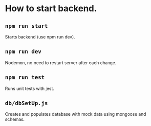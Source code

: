 # How to start backend.

## `npm run start`
Starts backend (use npm run dev).
## `npm run dev`
Nodemon, no need to restart server after each change.
## `npm run test`
Runs unit tests with jest.
## `db/dbSetUp.js`
Creates and populates database with mock data using mongoose and schemas.